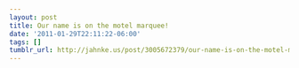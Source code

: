 ```yaml
---
layout: post
title: Our name is on the motel marquee! 
date: '2011-01-29T22:11:22-06:00'
tags: []
tumblr_url: http://jahnke.us/post/3005672379/our-name-is-on-the-motel-marquee
---
```

